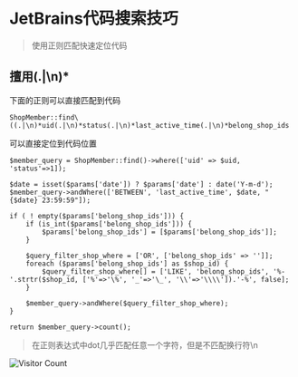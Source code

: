# JetBrains代码搜索技巧
>使用正则匹配快速定位代码

## 擅用(.|\n)*

下面的正则可以直接匹配到代码
```
ShopMember::find\((.|\n)*uid(.|\n)*status(.|\n)*last_active_time(.|\n)*belong_shop_ids
```

可以直接定位到代码位置
```
$member_query = ShopMember::find()->where(['uid' => $uid, 'status'=>1]);

$date = isset($params['date']) ? $params['date'] : date('Y-m-d');
$member_query->andWhere(['BETWEEN', 'last_active_time', $date, "{$date} 23:59:59"]);

if ( ! empty($params['belong_shop_ids'])) {
    if (is_int($params['belong_shop_ids'])) {
        $params['belong_shop_ids'] = [$params['belong_shop_ids']];
    }

    $query_filter_shop_where = ['OR', ['belong_shop_ids' => '']];
    foreach ($params['belong_shop_ids'] as $shop_id) {
        $query_filter_shop_where[] = ['LIKE', 'belong_shop_ids', '%-'.strtr($shop_id, ['%'=>'\%', '_'=>'\_', '\\'=>'\\\\']).'-%', false];
    }

    $member_query->andWhere($query_filter_shop_where);
}

return $member_query->count();
```

> 在正则表达式中dot几乎匹配任意一个字符，但是不匹配换行符\n

![Visitor Count](https://profile-counter.glitch.me/liuyibao/count.svg)